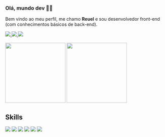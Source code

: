 ### Olá, mundo dev 👋🌐
<p>Bem vindo ao meu perfil, me chamo <strong>Reuel</strong> e sou desenvolvedor front-end (com conhecimentos básicos de back-end).</p>
<div>
  <a href="mailto:reuelsilva98@gmail.com>" target="_blank">
    <img src="https://img.shields.io/badge/Gmail-F51720?style=for-the-badge&logo=gmail&logoColor=white"/>
  </a>
  <a href="https://www.linkedin.com/in/reuelsilva" target="_blank">
    <img src="https://img.shields.io/badge/LinkedIn-0077B5?style=for-the-badge&logo=linkedin&logoColor=white"/>
  </a>
  <a href="https://www.instagram.com/reueldev" target="_blank">
    <img src="https://img.shields.io/badge/Instagram-E4405F?style=for-the-badge&logo=instagram&logoColor=white"/>
  </a>
</div>
<br>
<div>
  <img height="190px" src="https://github-readme-stats.vercel.app/api/top-langs/?username=reuelsilva&layout=donut"/> 
  <img height="190px" src="https://github-readme-stats.vercel.app/api?username=reuelsilva&show_icons=true"/>
</div>
<h2>Skills</h2>
<div>
  <img src="https://skillicons.dev/icons?i=html"/>
  <img src="https://skillicons.dev/icons?i=css"/>
  <img src="https://skillicons.dev/icons?i=javascript"/>
  <img src="https://skillicons.dev/icons?i=react"/>
  <img src="https://skillicons.dev/icons?i=java&theme=light"/>
  <img src="https://skillicons.dev/icons?i=python"/>
</div>

